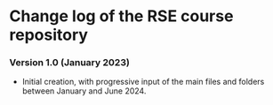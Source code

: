 # Change log of the RSE course repository

### Version 1.0 (January 2023)
- Initial creation, with progressive input of the main files and folders between January and June 2024.
